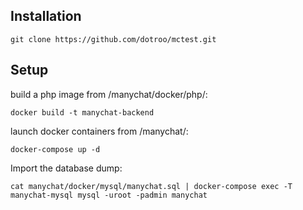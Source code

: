 ## Installation
```git clone https://github.com/dotroo/mctest.git```
## Setup
build a php image from /manychat/docker/php/:

```docker build -t manychat-backend```

launch docker containers from /manychat/:

```docker-compose up -d```

Import the database dump:

```cat manychat/docker/mysql/manychat.sql | docker-compose exec -T manychat-mysql mysql -uroot -padmin manychat```